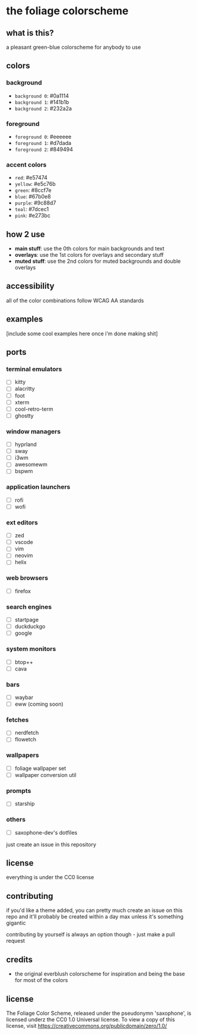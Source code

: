 # the foliage colorscheme

## what is this?
a pleasant green-blue colorscheme for anybody to use

## colors
### background
- `background 0`: #0a1114
- `background 1`: #141b1b
- `background 2`: #232a2a

### foreground
- `foreground 0`: #eeeeee
- `foreground 1`: #d7dada
- `foreground 2`: #849494

### accent colors
- `red`: #e57474
- `yellow`: #e5c76b
- `green`: #8ccf7e
- `blue`: #67b0e8
- `purple`: #9c88d7
- `teal`: #7dcec1
- `pink`: #e273bc

## how 2 use
- **main stuff**: use the 0th colors for main backgrounds and text
- **overlays**: use the 1st colors for overlays and secondary stuff
- **muted stuff**: use the 2nd colors for muted backgrounds and double overlays

## accessibility
all of the color combinations follow WCAG AA standards

## examples
[include some cool examples here once i'm done making shit]

## ports

### terminal emulators
 - [ ] kitty
 - [ ] alacritty
 - [ ] foot
 - [ ] xterm
 - [ ] cool-retro-term
 - [ ] ghostty

### window managers
 - [ ] hyprland
 - [ ] sway
 - [ ] i3wm
 - [ ] awesomewm
 - [ ] bspwm

### application launchers
 - [ ] rofi
 - [ ] wofi

### ext editors
 - [ ] zed
 - [ ] vscode
 - [ ] vim
 - [ ] neovim
 - [ ] helix

### web browsers
 - [ ] firefox

### search engines
 - [ ] startpage
 - [ ] duckduckgo
 - [ ] google

### system monitors
 - [ ] btop++
 - [ ] cava

### bars
 - [ ] waybar
 - [ ] eww (coming soon)

### fetches
 - [ ] nerdfetch
 - [ ] flowetch

### wallpapers
 - [ ] foliage wallpaper set
 - [ ] wallpaper conversion util

### prompts
 - [ ] starship

### others
 - [ ] saxophone-dev's dotfiles

just create an issue in this repository

## license
everything is under the CC0 license

## contributing
if you'd like a theme added, you can pretty much create an issue on this repo and it'll probably be created within a day max unless it's something gigantic

contributing by yourself is always an option though - just make a pull request

## credits
 - the original everblush colorscheme for inspiration and being the base for most of the colors

## license
The Foliage Color Scheme, released under the pseudonymn 'saxophone', is licensed underz the CC0 1.0 Universal license. To view a copy of this license, visit https://creativecommons.org/publicdomain/zero/1.0/
